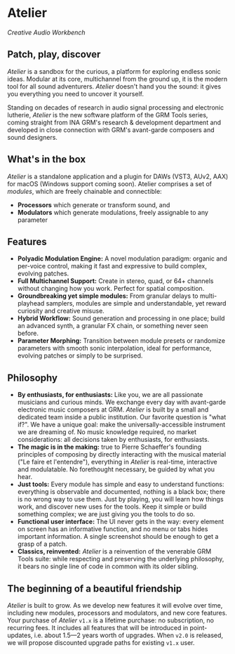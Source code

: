 # Atelier

_Creative Audio Workbench_

## Patch, play, discover

_Atelier_ is a sandbox for the curious, a platform for exploring endless sonic ideas. Modular at its
core, multichannel from the ground up, it is the modern tool for all sound adventurers. _Atelier_
doesn't hand you the sound: it gives you everything you need to uncover it yourself.

Standing on decades of research in audio signal processing and electronic lutherie, _Atelier_ is the
new software platform of the GRM Tools series, coming straight from INA GRM's research & development
department and developed in close connection with GRM's avant-garde composers and sound designers.

## What's in the box

_Atelier_ is a standalone application and a plugin for DAWs (VST3, AUv2, AAX) for macOS (Windows
support coming soon). Atelier comprises a set of _modules_, which are freely chainable and
connectible:

* **Processors** which generate or transform sound, and
* **Modulators** which generate modulations, freely assignable to any parameter

## Features

* **Polyadic Modulation Engine:** A novel modulation paradigm: organic and per-voice control, making
  it fast and expressive to build complex, evolving patches.
* **Full Multichannel Support:** Create in stereo, quad, or 64+ channels without changing how you
  work. Perfect for spatial composition.
* **Groundbreaking yet simple modules:** From granular delays to multi-playhead samplers, modules
  are simple and understandable, yet reward curiosity and creative misuse.
* **Hybrid Workflow:** Sound generation and processing in one place; build an advanced synth, a
  granular FX chain, or something never seen before.
* **Parameter Morphing:** Transition between module presets or randomize parameters with smooth
  sonic interpolation, ideal for performance, evolving patches or simply to be surprised.

## Philosophy

* **By enthusiasts, for enthusiasts:** Like you, we are all passionate musicians and curious minds.
  We exchange every day with avant-garde electronic music composers at GRM. _Atelier_ is built by a
  small and dedicated team inside a public institution. Our favorite question is "what if?". We have
  a unique goal: make the universally-accessible instrument we are dreaming of. No music knowledge
  required, no market considerations: all decisions taken by enthusiasts, for enthusiasts.
* **The magic is in the making:** true to Pierre Schaeffer's founding principles of composing by
  directly interacting with the musical material ("Le faire et l'entendre"), everything in _Atelier_
  is real-time, interactive and modulatable. No forethought necessary, be guided by what you hear.
* **Just tools:** Every module has simple and easy to understand functions: everything is observable
  and documented, nothing is a black box; there is no wrong way to use them. Just by playing, you
  will learn how things work, and discover new uses for the tools. Keep it simple or build something
  complex; we are just giving you the tools to do so.
* **Functional user interface:** The UI never gets in the way: every element on screen has an
  informative function, and no menu or tabs hides important information. A single screenshot should
  be enough to get a grasp of a patch.
* **Classics, reinvented:** _Atelier_ is a reinvention of the venerable GRM Tools suite: while
  respecting and preserving the underlying philosophy, it bears no single line of code in common
  with its older sibling.

## The beginning of a beautiful friendship

_Atelier_ is built to grow. As we develop new features it will evolve over time, including new
modules, processors and modulators, and new core features. Your purchase of _Atelier_ `v1.x` is a
lifetime purchase: no subscription, no recurring fees. It includes all features that will be
introduced in point-updates, i.e. about 1.5—2 years worth of upgrades. When `v2.0` is released, we
will propose discounted upgrade paths for existing `v1.x` user.
